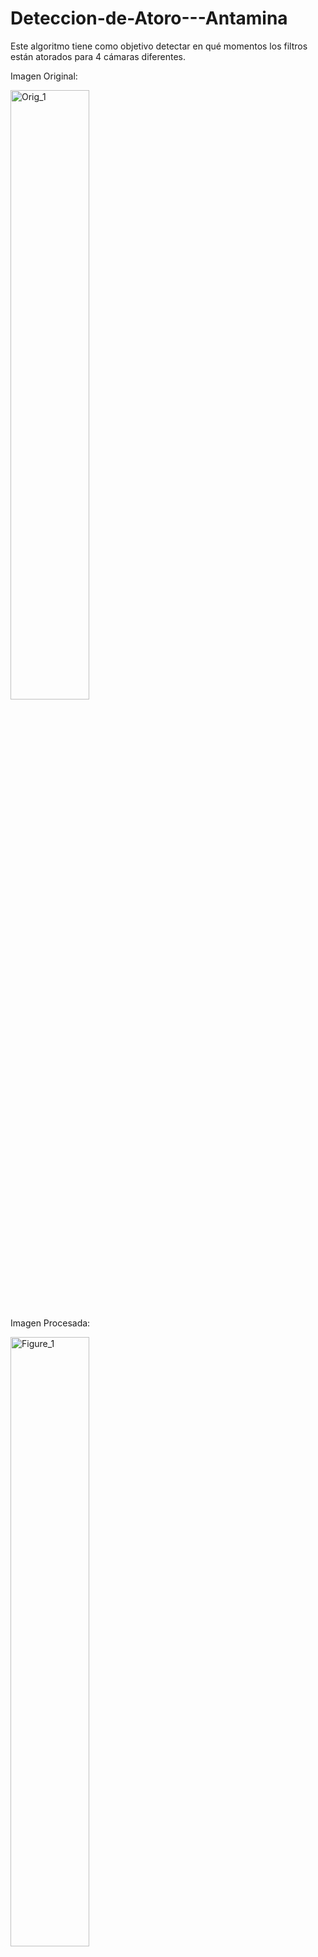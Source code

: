 # Deteccion-de-Atoro---Antamina

Este algoritmo tiene como objetivo detectar en qué momentos los filtros están atorados para 4 cámaras diferentes.

Imagen Original:

<img src="https://github.com/user-attachments/assets/15899eef-2a10-4d52-8489-95893a084363" alt="Orig_1" width="50%">

Imagen Procesada:

<img src="https://github.com/user-attachments/assets/345f9033-05b7-4acb-b6af-16efefc6dd8c" alt="Figure_1" width="50%">

Resultado:

<img src="https://github.com/user-attachments/assets/aea779ea-2e65-4550-97bc-2befe17e1500" alt="RESULT1_" width="50%">
